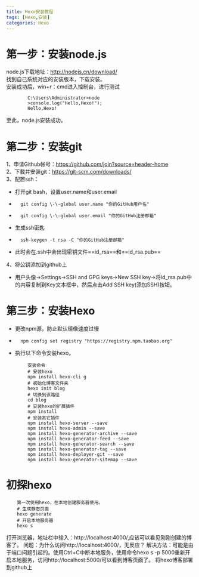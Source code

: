 ```yaml
---
title: Hexo安装教程
tags: [Hexo,安装]
categories: Hexo
---
```


# **第一步：安装node.js**

node.js下载地址：http://nodejs.cn/download/  
找到自己系统对应的安装版本，下载安装。  
安装成功后，win+r：cmd进入控制台，进行测试  
```
        C:\Users\Administrator>node
        >console.log("Hello,Hexo!");
        Hello,Hexo!
```

至此，node.js安装成功。  
<!-- more -->

# **第二步：安装git**
1、申请Github帐号：https://github.com/join?source=header-home  
2、下载并安装git：https://git-scm.com/downloads/  
3、配置ssh：  
 - 打开git bash，设置user.name和user.email  
 -       git config \-\-global user.name "你的GitHub用户名"  
 -       git config \-\-global user.email "你的GitHub注册邮箱"

 - 生成ssh密匙
 -       ssh-keygen -t rsa -C "你的GitHub注册邮箱"
 - 此时会在.ssh中会出现密钥文件==id_rsa==和==id_rsa.pub==
  
4、将公钥添加到github上  
 - 用户头像→Settings→SSH and GPG keys→New SSH key→将id_rsa.pub中的内容复制到Key文本框中，然后点击Add SSH key(添加SSH)按钮。

# **第三步：安装Hexo**
- 更改npm源，防止默认镜像速度过慢
-       npm config set registry "https://registry.npm.taobao.org"

- 执行以下命令安装hexo。

        
```
        安装命令
        # 安装hexo
        npm install hexo-cli g
        # 初始化博客文件夹
        hexo init blog
        # 切换到该路径
        cd blog
        # 安装hexo的扩展插件
        npm install
        # 安装其它插件
        npm install hexo-server --save
        npm install hexo-admin --save
        npm install hexo-generator-archive --save
        npm install hexo-generator-feed --save
        npm install hexo-generator-search --save
        npm install hexo-generator-tag --save
        npm install hexo-deployer-git --save
        npm install hexo-generator-sitemap --save
```


# 初探hexo

        第一次使用hexo，在本地创建服务器使用。
        # 生成静态页面
        hexo generate
        # 开启本地服务器
        hexo s

打开浏览器，地址栏中输入：http://localhost:4000/,应该可以看见刚刚创建的博客了。
问题：为什么访问http://localhost:4000/，无反应？ 
解决方法：可能是由于端口问题引起的。使用Ctrl+C中断本地服务，使用命令hexo s -p 5000重新开启本地服务，访问http://localhost:5000/可以看到博客页面了。
将hexo博客部署到github上

